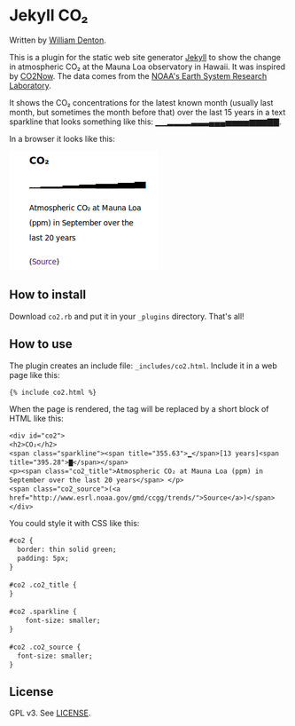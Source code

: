 # Jekyll CO₂

Written by [William Denton](https://www.miskatonic.org/).

This is a plugin for the static web site generator [Jekyll](http://jekyllrb.com/) to show the change in atmospheric CO₂ at the Mauna Loa observatory in Hawaii.  It was inspired by [CO2Now](http://co2now.org/). The data comes from the [NOAA's Earth System Research Laboratory](http://www.esrl.noaa.gov/gmd/ccgg/trends/).

It shows the CO₂ concentrations for the latest known month (usually last month, but sometimes the month before that) over the last 15 years in a text sparkline that looks something like this: ▁▁▂▂▂▂▃▃▃▄▄▄▅▅▅▅▆▆▆▇▇.

In a browser it looks like this:

![Screenshot](screenshot.png)

## How to install

Download `co2.rb` and put it in your `_plugins` directory.  That's all!

## How to use

The plugin creates an include file: `_includes/co2.html`.  Include it in a web page like this:

    {% include co2.html %}

When the page is rendered, the tag will be replaced by a short block of HTML like this:

    <div id="co2">
    <h2>CO₂</h2>
    <span class="sparkline"><span title="355.63">▁</span>[13 years]<span title="395.28">▇</span></span>
    <p><span class="co2_title">Atmospheric CO₂ at Mauna Loa (ppm) in September over the last 20 years</span> </p>
    <span class="co2_source">(<a href="http://www.esrl.noaa.gov/gmd/ccgg/trends/">Source</a>)</span>
    </div>

You could style it with CSS like this:

    #co2 {
      border: thin solid green;
      padding: 5px;
    }

    #co2 .co2_title {
    }

    #co2 .sparkline {
        font-size: smaller;
    }

    #co2 .co2_source {
      font-size: smaller;
    }

## License

GPL v3.  See [LICENSE](LICENSE).
